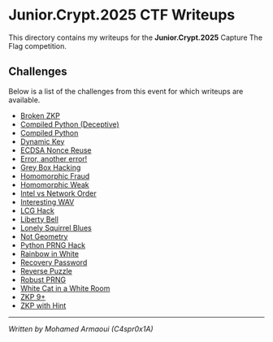 # Junior.Crypt.2025 CTF Writeups

This directory contains my writeups for the **Junior.Crypt.2025** Capture The Flag competition.

## Challenges

Below is a list of the challenges from this event for which writeups are available.

*   [Broken ZKP](./Broken-ZKP.md)
*   [Compiled Python (Deceptive)](./Compiled-Python-Deception.md)
*   [Compiled Python](./Compiled-Python.md)
*   [Dynamic Key](./Dynamic-Key.md)
*   [ECDSA Nonce Reuse](./ECDSA-Nonce-Reuse.md)
*   [Error, another error!](./Error-another-error.md)
*   [Grey Box Hacking](./Grey-Box-Hacking.md)
*   [Homomorphic Fraud](./Homomorphic-Fraud.md)
*   [Homomorphic Weak](./Homomorphic-Weak.md)
*   [Intel vs Network Order](./Intel-vs-Network-Order.md)
*   [Interesting WAV](./Interesting-WAV.md)
*   [LCG Hack](./LCG-Hack.md)
*   [Liberty Bell](./Liberty-Bell.md)
*   [Lonely Squirrel Blues](./Lonely-Squirrel-Blues.md)
*   [Not Geometry](./NotGeometry.md)
*   [Python PRNG Hack](./Python-PRNG-Hack.md)
*   [Rainbow in White](./Rainbow-in-White.md)
*   [Recovery Password](./Recovery-Password.md)
*   [Reverse Puzzle](./Reverse-Puzzle.md)
*   [Robust PRNG](./Robust-PRNG.md)
*   [White Cat in a White Room](./White-Cat-in-a-White-Room.md)
*   [ZKP 9+](./ZKP-9+.md)
*   [ZKP with Hint](./ZKP-with-Hint.md)

---

*Written by Mohamed Armaoui (C4spr0x1A)*
